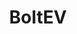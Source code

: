 ---
title: BoltEV
crosslinks:
- teslamotors
- cars
- conspiracy
- evplates
- metric_units
- volt
- regularcarreviews
---